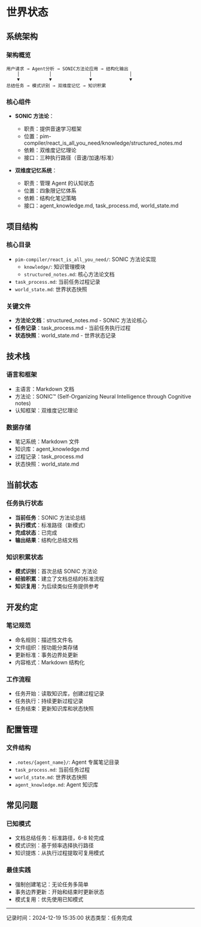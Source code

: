 # 世界状态

## 系统架构

### 架构概览

```
用户请求 → Agent分析 → SONIC方法论应用 → 结构化输出
    │           │              │              │
    ▼           ▼              ▼              ▼
总结任务 → 模式识别 → 双维度记忆 → 知识积累
```

### 核心组件

- **SONIC 方法论**：

  - 职责：提供音速学习框架
  - 位置：pim-compiler/react_is_all_you_need/knowledge/structured_notes.md
  - 依赖：双维度记忆理论
  - 接口：三种执行路径（音速/加速/标准）

- **双维度记忆系统**：
  - 职责：管理 Agent 的认知状态
  - 位置：四象限记忆体系
  - 依赖：结构化笔记策略
  - 接口：agent_knowledge.md, task_process.md, world_state.md

## 项目结构

### 核心目录

- `pim-compiler/react_is_all_you_need/`: SONIC 方法论实现
  - `knowledge/`: 知识管理模块
  - `structured_notes.md`: 核心方法论文档
- `task_process.md`: 当前任务过程记录
- `world_state.md`: 世界状态快照

### 关键文件

- **方法论文档**：structured_notes.md - SONIC 方法论核心
- **任务记录**：task_process.md - 当前任务执行过程
- **状态快照**：world_state.md - 世界状态记录

## 技术栈

### 语言和框架

- 主语言：Markdown 文档
- 方法论：SONIC™ (Self-Organizing Neural Intelligence through Cognitive notes)
- 认知框架：双维度记忆理论

### 数据存储

- 笔记系统：Markdown 文件
- 知识库：agent_knowledge.md
- 过程记录：task_process.md
- 状态快照：world_state.md

## 当前状态

### 任务执行状态

- **当前任务**：SONIC 方法论总结
- **执行模式**：标准路径（新模式）
- **完成状态**：已完成
- **输出结果**：结构化总结文档

### 知识积累状态

- **模式识别**：首次总结 SONIC 方法论
- **经验积累**：建立了文档总结的标准流程
- **知识复用**：为后续类似任务提供参考

## 开发约定

### 笔记规范

- 命名规则：描述性文件名
- 文件组织：按功能分类存储
- 更新标准：事务边界处更新
- 内容格式：Markdown 结构化

### 工作流程

- 任务开始：读取知识库，创建过程记录
- 任务执行：持续更新过程记录
- 任务结束：更新知识库和状态快照

## 配置管理

### 文件结构

- `.notes/{agent_name}/`: Agent 专属笔记目录
- `task_process.md`: 当前任务过程
- `world_state.md`: 世界状态快照
- `agent_knowledge.md`: Agent 知识库

## 常见问题

### 已知模式

- 文档总结任务：标准路径，6-8 轮完成
- 模式识别：基于频率选择执行路径
- 知识提炼：从执行过程提取可复用模式

### 最佳实践

- 强制创建笔记：无论任务多简单
- 事务边界更新：开始和结束时更新状态
- 模式复用：优先使用已知模式

---

记录时间：2024-12-19 15:35:00
状态类型：任务完成
